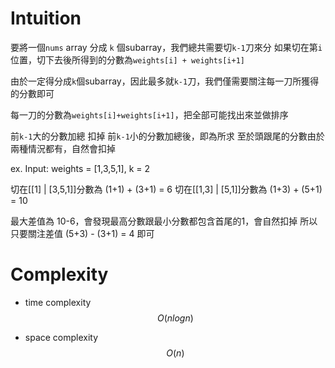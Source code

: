 # Intuition

要將一個`nums` array 分成 `k` 個subarray，我們總共需要切`k-1`刀來分
如果切在第`i`位置，切下去後所得到的分數為`weights[i] + weights[i+1]`

由於一定得分成`k`個subarray，因此最多就`k-1`刀，我們僅需要關注每一刀所獲得的分數即可

每一刀的分數為`weights[i]+weights[i+1]`，把全部可能找出來並做排序

前`k-1`大的分數加總 扣掉 前`k-1`小的分數加總後，即為所求
至於頭跟尾的分數由於兩種情況都有，自然會扣掉

ex. Input: weights = [1,3,5,1], k = 2

切在[[1] | [3,5,1]]分數為 (1+1) + (3+1) = 6
切在[[1,3] | [5,1]]分數為 (1+3) + (5+1) = 10

最大差值為 10-6，會發現最高分數跟最小分數都包含首尾的1，會自然扣掉
所以只要關注差值 (5+3) - (3+1) = 4 即可

# Complexity

- time complexity
$$O(nlogn)$$

- space complexity
$$O(n)$$